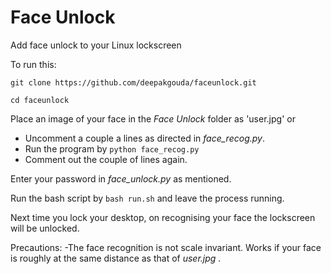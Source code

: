 # Face Unlock
Add face unlock to your Linux lockscreen

To run this:


`git clone https://github.com/deepakgouda/faceunlock.git`

`cd faceunlock`

Place an image of your face in the _Face Unlock_ folder as 'user.jpg' or 
  - Uncomment a couple a lines as directed in _face_recog.py_.
  - Run the program by `python face_recog.py`
  - Comment out the couple of lines again.

Enter your password in _face_unlock.py_ as mentioned.

Run the bash script by `bash run.sh` and leave the process running.

Next time you lock your desktop, on recognising your face the lockscreen will be unlocked.

Precautions:
-The face recognition is not scale invariant. Works if your face is roughly at the same distance as that of _user.jpg_ .
